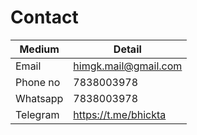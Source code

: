 # Contact
| Medium   | Detail               |
| -------- | -------------------- |
| Email    | himgk.mail@gmail.com |
| Phone no | 7838003978           |
| Whatsapp | 7838003978           |
| Telegram | https://t.me/bhickta |